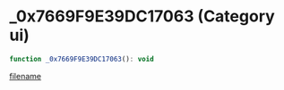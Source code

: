 # _0x7669F9E39DC17063 (Category ui)

```js
function _0x7669F9E39DC17063(): void
```

[filename](_0x7669F9E39DC17063_m.md ':include')